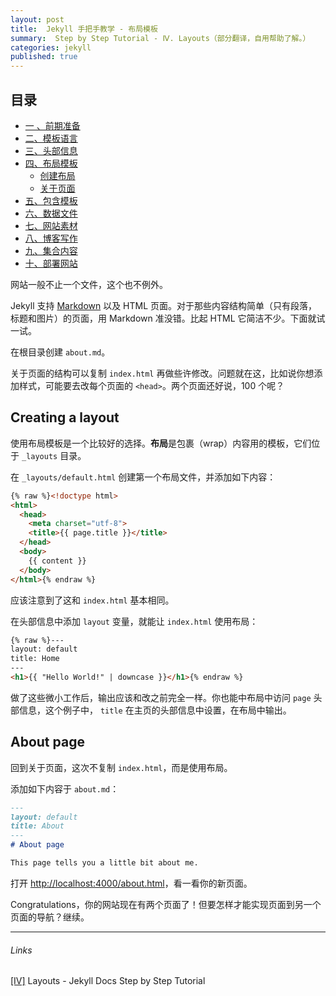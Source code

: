 ```yaml
---
layout: post
title:  Jekyll 手把手教学 - 布局模板
summary:  Step by Step Tutorial - Ⅳ. Layouts（部分翻译，自用帮助了解。）
categories: jekyll
published: true
---
```


## 目录

- [一 、前期准备 ](../jekyll/01st-setup.html)
- [二、模板语言 ](../jekyll/02nd-Liquid.html)
- [三、头部信息  ](../jekyll/03rd-Front-Matter.html)
- [四、布局模板 ](../jekyll/04th-Layouts.html)
	- [创建布局](#creating-a-layout)
	- [关于页面](#about-page) 
- [五、包含模板 ](../jekyll/05th-Includes.html)
- [六、数据文件 ](../jekyll/06th-Data-Files.html)
- [七、网站素材 ](../jekyll/07th-Assets.html)
- [八、博客写作 ](../jekyll/08th-Blogging.html)
- [九、集合内容 ](../jekyll/09th-Collections.html)
- [十、部署网站 ](../jekyll/10th-Deployment.html)

网站一般不止一个文件，这个也不例外。

Jekyll 支持 [Markdown](https://daringfireball.net/projects/markdown/syntax) 以及 HTML 页面。对于那些内容结构简单（只有段落，标题和图片）的页面，用 Markdown 准没错。比起 HTML 它简洁不少。下面就试一试。

在根目录创建 `about.md`。 

关于页面的结构可以复制 `index.html` 再做些许修改。问题就在这，比如说你想添加样式，可能要去改每个页面的 `<head>`。两个页面还好说，100 个呢？

## Creating a layout
使用布局模板是一个比较好的选择。**布局**是包裹（wrap）内容用的模板，它们位于 `_layouts` 目录。

在 `_layouts/default.html` 创建第一个布局文件，并添加如下内容：
```html
{% raw %}<!doctype html>
<html>
  <head>
    <meta charset="utf-8">
    <title>{{ page.title }}</title>
  </head>
  <body>
    {{ content }}
  </body>
</html>{% endraw %}
```

应该注意到了这和 `index.html` 基本相同。

在头部信息中添加 `layout` 变量，就能让 `index.html` 使用布局：
```html
{% raw %}---
layout: default
title: Home
---
<h1>{{ "Hello World!" | downcase }}</h1>{% endraw %}
```
做了这些微小工作后，输出应该和改之前完全一样。你也能中布局中访问 `page` 头部信息，这个例子中， `title` 在主页的头部信息中设置，在布局中输出。

## About page
回到关于页面，这次不复制 `index.html`，而是使用布局。

添加如下内容于 `about.md`：
```markdown
---
layout: default
title: About
---
# About page

This page tells you a little bit about me.
```

打开 [http://localhost:4000/about.html](http://localhost:4000/about.html)，看一看你的新页面。

Congratulations，你的网站现在有两个页面了！但要怎样才能实现页面到另一个页面的导航？继续。

---
###### Links
[[Ⅳ]](https://jekyllrb.com/docs/step-by-step/01-setup/) Layouts - Jekyll Docs Step by Step Tutorial
